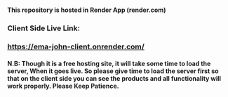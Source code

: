 #### This repository is hosted in Render App (render.com)

### Client Side Live Link: 
### https://ema-john-client.onrender.com/


#### N.B: Though it is a free hosting site, it will take some time to load the server, When it goes live. So please give time to load the server first so that on the client side you can see the products and all functionality will work properly. Please Keep Patience.